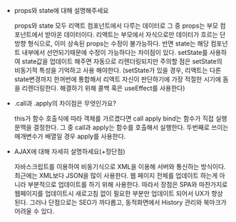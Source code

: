 - props와 state에 대해 설명해주세요

  props와 state 모두 리액트 컴포넌트에서 다루는 데이터로 그 중 props는 부모 컴포넌트에서 받아온 데이터이다. 리액트는 부모에서 자식으로만 데이터가 흐르는 단방향 형식으로, 이미 상속된 props는 수정이 불가능하다. 반면 state는 해당 컴포넌트 내부에서 선언되기때문에 수정이 가능하다는 차이점이 있다. setState를 사용하여 state값을 업데이트 해주면 자동으로 리렌더링되지만 주의할 점은 setState의 비동기적 특성을 기억하고 사용 해야한다. (setState가 있을 경우, 리액트는 다른 state변경까지 한꺼번에 통합해서 리액트 자신이 판단하기에 가장 적절한 시기에 돔을 리렌더링한다. 해결하기 위해 콜백 혹은 useEffect를 사용한다)

- .call과 .apply의 차이점은 무엇인가요?

  this가 함수 호출식에 따라 객체를 가르켰다면 call apply bind는 함수가 직접 실행문맥을 결정한다. 그 중 call과 apply는 함수를 호출해서 실행한다. 두번째로 쓰이는 매개변수가 배열일 경우 apply를 사용한다.

- AJAX에 대해 자세히 설명하세요(+장단점)

  자바스크립트를 이용하여 비동기식으로 XML을 이용해 서버와 통신하는 방식이다. 최근에는 XML보다 JSON을 많이 사용한다. 웹 페이지 전체를 업데이트 하는게 아니라 부분적으로 업데이트를 하기 위해 사용한다. 따라서 장점은 SPA와 마찬가지로 웹페이지를 업데이트시 새로고침 없이 필요한 부분만 업데이트 되어서 UX가 향상된다. 그러나 단점으로는 SEO가 까다롭고, 동적화면에서 History 관리와 북마크가 어려울 수 있다.
